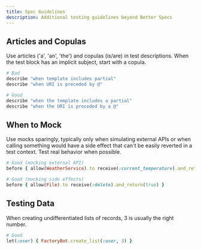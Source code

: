 ```yaml
---
title: Spec Guidelines
description: Additional testing guidelines beyond Better Specs
---
```


## Articles and Copulas

Use articles ('a', 'an', 'the') and copulas (is/are) in test descriptions. When the test block has an implicit subject, start with a copula.

```ruby
# Bad
describe "when template includes partial"
describe "when URI is preceded by @"

# Good
describe "when the template includes a partial"
describe "when the URI is preceded by a @"
```

## When to Mock

Use mocks sparingly, typically only when simulating external APIs or when calling something would have a side effect that can't be easily reverted in a test context. Test real behavior when possible.

```ruby
# Good (mocking external API)
before { allow(WeatherService).to receive(:current_temperature).and_return(72) }

# Good (mocking side effects)
before { allow(File).to receive(:delete).and_return(true) }
```

## Testing Data

When creating undifferentiated lists of records, 3 is usually the right number.

```ruby
# Good
let(:user) { FactoryBot.create_list(:user, 3) }
```
